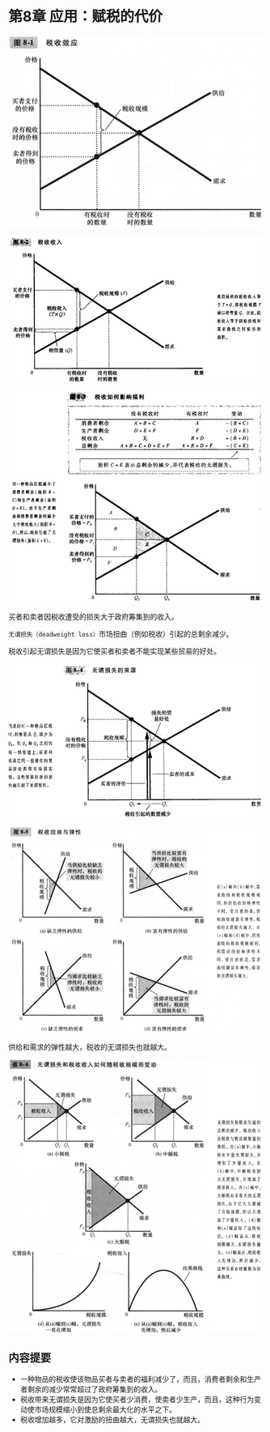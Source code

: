 # 第8章 应用：赋税的代价



![8_1](res/8_1.png)

![8_2](res/8_2.png)

![8_3](res/8_3.png)

买者和卖者因税收遭受的损失大于政府筹集到的收入。

`无谓损失（deadweight loss）`市场扭曲（例如税收）引起的总剩余减少。

税收引起无谓损失是因为它使买者和卖者不能实现某些贸易的好处。

![8_4](res/8_4.png)

![8_5](res/8_5.png)

供给和需求的弹性越大，税收的无谓损失也就越大。

![8_6](res/8_6.png)



## 内容提要

- 一种物品的税收使该物品买者与卖者的福利减少了，而且，消费者剩余和生产者剩余的减少常常超过了政府筹集到的收入。
- 税收带来无谓损失是因为它使买者少消费，使卖者少生产，而且，这种行为变动使市场规模缩小到使总剩余最大化的水平之下。
- 税收增加越多，它对激励的扭曲越大，无谓损失也就越大。

